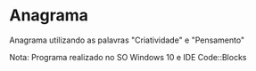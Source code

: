 # Anagrama
Anagrama utilizando as palavras "Criatividade" e "Pensamento"

Nota: Programa realizado no SO Windows 10 e IDE Code::Blocks
